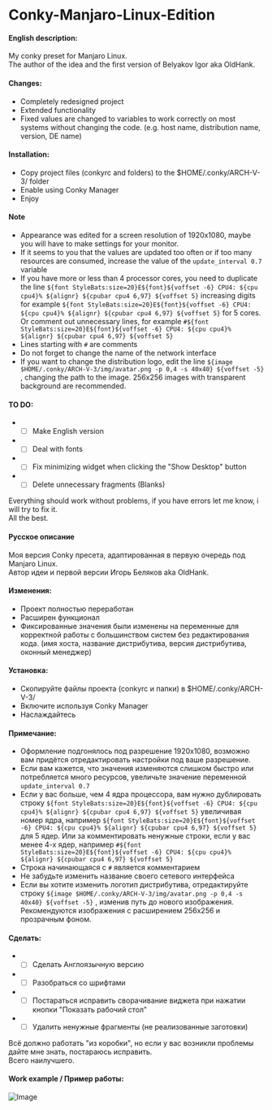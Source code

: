 # Conky-Manjaro-Linux-Edition

#### English description:

My conky preset for Manjaro Linux.  
The author of the idea and the first version of Belyakov Igor aka OldHank.

#### Changes:
* Сompletely redesigned project
* Extended functionality
* Fixed values are changed to variables to work correctly on most systems without changing the code. (e.g. host name, distribution name, version, DE name)

#### Installation:
* Copy project files (conkyrc and folders) to the $HOME/.conky/ARCH-V-3/ folder
* Enable using Conky Manager
* Enjoy

#### Note
* Appearance was edited for a screen resolution of 1920x1080, maybe you will have to make settings for your monitor.
* If it seems to you that the values are updated too often or if too many resources are consumed, increase the value of the `update_interval 0.7` variable
* If you have more or less than 4 processor cores, you need to duplicate the line `${font StyleBats:size=20}E${font}${voffset -6} CPU4: ${cpu cpu4}% ${alignr} ${cpubar cpu4 6,97} ${voffset 5}` increasing digits for example `${font StyleBats:size=20}E${font}${voffset -6} CPU4: ${cpu cpu4}% ${alignr} ${cpubar cpu4 6,97} ${voffset 5}` for 5 cores. Or comment out unnecessary lines, for example `#${font StyleBats:size=20}E${font}${voffset -6} CPU4: ${cpu cpu4}% ${alignr} ${cpubar cpu4 6,97} ${voffset 5}`
* Lines starting with `#` are comments
* Do not forget to change the name of the network interface
* If you want to change the distribution logo, edit the line `${image $HOME/.conky/ARCH-V-3/img/avatar.png -p 0,4 -s 40x40} ${voffset -5}` , changing the path to the image. 256x256 images with transparent background are recommended.

#### TO DO:
* - [ ] Make English version
* - [ ] Deal with fonts
* - [ ] Fix minimizing widget when clicking the "Show Desktop" button
* - [ ] Delete unnecessary fragments (Blanks)

Everything should work without problems, if you have errors let me know, i will try to fix it.  
All the best.

#### Русское описание

Моя версия Conky пресета, адаптированная в первую очередь под Manjaro Linux.  
Автор идеи и первой версии Игорь Беляков aka OldHank.

#### Изменения:
* Проект полностью переработан
* Расширен функционал
* Фиксированные значения были изменены на переменные для корректной работы с большинством систем без редактирования кода. (имя хоста, название дистрибутива, версия дистрибутива, оконный менеджер)

#### Установка:
* Скопируйте файлы проекта (conkyrc и папки) в $HOME/.conky/ARCH-V-3/
* Включите используя Conky Manager
* Наслаждайтесь

#### Примечание:
* Оформление подгонялось под разрешение 1920x1080, возможно вам придётся отредактировать настройки под ваше разрешение.
* Если вам кажется, что значения изменяются слишком быстро или потребляется много ресурсов, увеличьте значение переменной `update_interval 0.7`
* Если у вас больше, чем 4 ядра процессора, вам нужно дублировать строку `${font StyleBats:size=20}E${font}${voffset -6} CPU4: ${cpu cpu4}% ${alignr} ${cpubar cpu4 6,97} ${voffset 5}` увеличивая номер ядра, например `${font StyleBats:size=20}E${font}${voffset -6} CPU4: ${cpu cpu4}% ${alignr} ${cpubar cpu4 6,97} ${voffset 5}` для 5 ядер. Или за комментировать ненужные строки, если у вас менее 4-х ядер, например `#${font StyleBats:size=20}E${font}${voffset -6} CPU4: ${cpu cpu4}% ${alignr} ${cpubar cpu4 6,97} ${voffset 5}`
* Строка начинающаяся с `#` является комментарием
* Не забудьте изменить название своего сетевого интерфейса
* Если вы хотите изменить логотип дистрибутива, отредактируйте строку `${image $HOME/.conky/ARCH-V-3/img/avatar.png -p 0,4 -s 40x40} ${voffset -5}` , изменив путь до нового изображения. Рекомендуются изображения с расширением 256x256 и прозрачным фоном.

#### Сделать:
* - [ ] Сделать Англоязычную версию
* - [ ] Разобраться со шрифтами
* - [ ] Постараться исправить сворачивание виджета при нажатии кнопки "Показать рабочий стол"
* - [ ] Удалить ненужные фрагменты (не реализованные заготовки)

Всё должно работать "из коробки", но если у вас возникли проблемы дайте мне знать, постараюсь исправить.  
Всего наилучшего.

#### Work example / Пример работы:
![Image](https://github.com/XZVB12/Conky-Manjaro-Linux-Edition/raw/master/ScreenShot.png)
